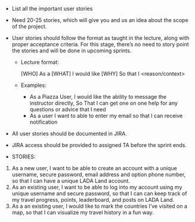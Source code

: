 * List all the important user stories
* Need 20-25 stories, which will give you and us an idea about the scope of the project.
* User stories should follow the format as taught in the lecture, along with proper acceptance criteria. For this stage, there’s no need to story point the stories and will be done in upcoming sprints.
    * Lecture format: 
        
        [WHO] As a <type of user>
        [WHAT] I would like <goal>
        [WHY] So that I <reason/context>
    * Examples: 
        * As a Piazza User, I would like the ability to message the instructor directly, So That I can get one on one help for any questions or advice that I need
        * As a user I want to able to enter my email so that I can receive notification

* All user stories should be documented in JIRA.
* JIRA access should be provided to assigned TA before the sprint ends.

* STORIES:

1. As a new user, I want to be able to create an account with a unique username, secure password, email address and option phone number, so that I can have a unique LADA Land account.
2. As an existing user, I want to be able to log into my account using my unique username and secure password, so that I can can keep track of my travel progress, points, leaderboard, and posts on LADA Land.
3. As a an existing user, I would like to mark the countries I’ve visited on a map, so that I can visualize my travel history in a fun way.